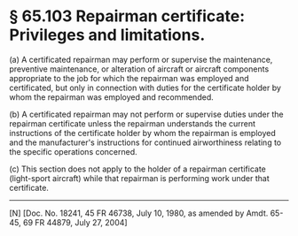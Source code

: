 # § 65.103   Repairman certificate: Privileges and limitations.

(a) A certificated repairman may perform or supervise the maintenance, preventive maintenance, or alteration of aircraft or aircraft components appropriate to the job for which the repairman was employed and certificated, but only in connection with duties for the certificate holder by whom the repairman was employed and recommended. 


(b) A certificated repairman may not perform or supervise duties under the repairman certificate unless the repairman understands the current instructions of the certificate holder by whom the repairman is employed and the manufacturer's instructions for continued airworthiness relating to the specific operations concerned. 


(c) This section does not apply to the holder of a repairman certificate (light-sport aircraft) while that repairman is performing work under that certificate.



---

[N] [Doc. No. 18241, 45 FR 46738, July 10, 1980, as amended by Amdt. 65-45, 69 FR 44879, July 27, 2004]




